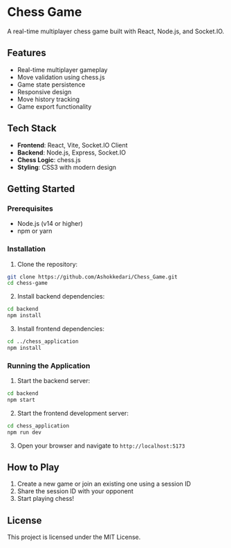 # Chess Game

A real-time multiplayer chess game built with React, Node.js, and Socket.IO.

## Features

- Real-time multiplayer gameplay
- Move validation using chess.js
- Game state persistence
- Responsive design
- Move history tracking
- Game export functionality

## Tech Stack

- **Frontend**: React, Vite, Socket.IO Client
- **Backend**: Node.js, Express, Socket.IO
- **Chess Logic**: chess.js
- **Styling**: CSS3 with modern design

## Getting Started

### Prerequisites
- Node.js (v14 or higher)
- npm or yarn

### Installation

1. Clone the repository:
```bash
git clone https://github.com/Ashokkedari/Chess_Game.git
cd chess-game
```

2. Install backend dependencies:
```bash
cd backend
npm install
```

3. Install frontend dependencies:
```bash
cd ../chess_application
npm install
```

### Running the Application

1. Start the backend server:
```bash
cd backend
npm start
```

2. Start the frontend development server:
```bash
cd chess_application
npm run dev
```

3. Open your browser and navigate to `http://localhost:5173`

## How to Play

1. Create a new game or join an existing one using a session ID
2. Share the session ID with your opponent
3. Start playing chess!

## License

This project is licensed under the MIT License.
